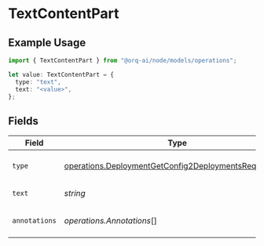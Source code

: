 # TextContentPart

## Example Usage

```typescript
import { TextContentPart } from "@orq-ai/node/models/operations";

let value: TextContentPart = {
  type: "text",
  text: "<value>",
};
```

## Fields

| Field                                                                                                                          | Type                                                                                                                           | Required                                                                                                                       | Description                                                                                                                    |
| ------------------------------------------------------------------------------------------------------------------------------ | ------------------------------------------------------------------------------------------------------------------------------ | ------------------------------------------------------------------------------------------------------------------------------ | ------------------------------------------------------------------------------------------------------------------------------ |
| `type`                                                                                                                         | [operations.DeploymentGetConfig2DeploymentsRequestType](../../models/operations/deploymentgetconfig2deploymentsrequesttype.md) | :heavy_check_mark:                                                                                                             | The type of the content part.                                                                                                  |
| `text`                                                                                                                         | *string*                                                                                                                       | :heavy_check_mark:                                                                                                             | The text content.                                                                                                              |
| `annotations`                                                                                                                  | *operations.Annotations*[]                                                                                                     | :heavy_minus_sign:                                                                                                             | Annotations for the text content.                                                                                              |